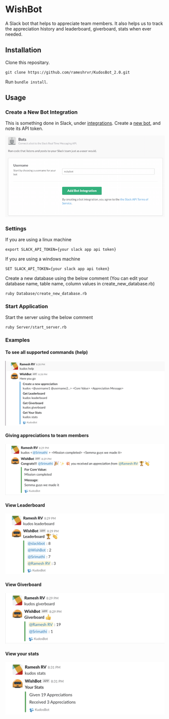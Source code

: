 # WishBot

A Slack bot that helps to appreciate team members. It also helps us to track the appreciation history and leaderboard, giverboard, stats when ever needed.

## Installation

Clone this repositary.

```
git clone https://github.com/rameshrvr/KudosBot_2.0.git
```

Run `bundle install`.

## Usage

### Create a New Bot Integration

This is something done in Slack, under [integrations](https://my.slack.com/services). Create a [new bot](https://my.slack.com/services/new/bot), and note its API token.

![](Assets/Images/register-bot.png)


### Settings

If you are using a linux machine

```
export SLACK_API_TOKEN={your slack app api token}
```

If you are using a windows machine

```
SET SLACK_API_TOKEN={your slack app api token}
```

Create a new database using the below comment (You can edit your database name, table name, column values in create_new_database.rb)

```
ruby Database/create_new_database.rb
```

### Start Application

Start the server using the below comment

```
ruby Server/start_server.rb
```

### Examples

#### To see all supported commands (help)

![](Assets/Images/Kudos_help.png)

#### Giving appreciations to team members

![](Assets/Images/Kudos_new.png)

#### View Leaderboard

![](Assets/Images/Kudos_leaderboard.png)

#### View Giverboard

![](Assets/Images/Kudos_giverboard.png)

#### View your stats

![](Assets/Images/Kudos_stats.png)
